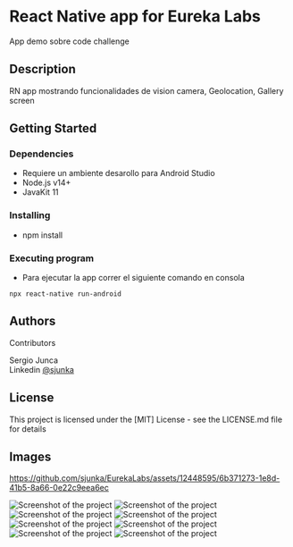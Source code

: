 # React Native app for Eureka Labs 

App demo sobre code challenge

## Description

RN app mostrando funcionalidades de vision camera, Geolocation, Gallery screen

## Getting Started

### Dependencies

-   Requiere un ambiente desarollo para Android Studio
-   Node.js v14+
-   JavaKit 11

### Installing

-   npm install

### Executing program

-   Para ejecutar la app correr el siguiente comando en consola

```
npx react-native run-android
```

## Authors

Contributors

Sergio Junca  
Linkedin [@sjunka](https://www.linkedin.com/in/sjunka/)

## License

This project is licensed under the [MIT] License - see the LICENSE.md file for details

## Images


https://github.com/sjunka/EurekaLabs/assets/12448595/6b371273-1e8d-41b5-8a66-0e22c9eea6ec


![Screenshot of the project](https://raw.githubusercontent.com/sjunka/EurekaLabs/main/src/utils/images/Screenshot_1.png)
![Screenshot of the project](https://raw.githubusercontent.com/sjunka/EurekaLabs/main/src/utils/images/Screenshot_2.png)
![Screenshot of the project](https://raw.githubusercontent.com/sjunka/EurekaLabs/main/src/utils/images/Screenshot_3.png)
![Screenshot of the project](https://raw.githubusercontent.com/sjunka/EurekaLabs/main/src/utils/images/Screenshot_4.png)
![Screenshot of the project](https://raw.githubusercontent.com/sjunka/EurekaLabs/main/src/utils/images/Screenshot_5.png)
![Screenshot of the project](https://raw.githubusercontent.com/sjunka/EurekaLabs/main/src/utils/images/Screenshot_6.png)
![Screenshot of the project](https://raw.githubusercontent.com/sjunka/EurekaLabs/main/src/utils/images/Screenshot_7.png)
![Screenshot of the project](https://raw.githubusercontent.com/sjunka/EurekaLabs/main/src/utils/images/Screenshot_8.png)
